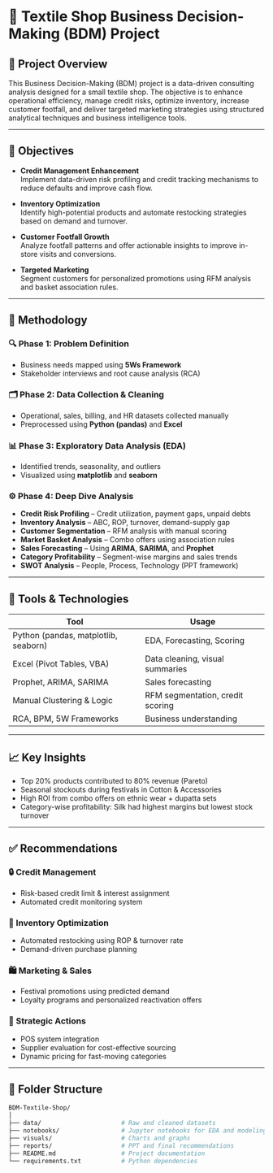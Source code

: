# 🧵 Textile Shop Business Decision-Making (BDM) Project

## 📌 Project Overview

This Business Decision-Making (BDM) project is a data-driven consulting analysis designed for a small textile shop. The objective is to enhance operational efficiency, manage credit risks, optimize inventory, increase customer footfall, and deliver targeted marketing strategies using structured analytical techniques and business intelligence tools.

---

## 🎯 Objectives

- **Credit Management Enhancement**  
  Implement data-driven risk profiling and credit tracking mechanisms to reduce defaults and improve cash flow.

- **Inventory Optimization**  
  Identify high-potential products and automate restocking strategies based on demand and turnover.

- **Customer Footfall Growth**  
  Analyze footfall patterns and offer actionable insights to improve in-store visits and conversions.

- **Targeted Marketing**  
  Segment customers for personalized promotions using RFM analysis and basket association rules.

---

## 🧠 Methodology

### 🔍 Phase 1: Problem Definition
- Business needs mapped using **5Ws Framework**
- Stakeholder interviews and root cause analysis (RCA)

### 🗂️ Phase 2: Data Collection & Cleaning
- Operational, sales, billing, and HR datasets collected manually
- Preprocessed using **Python (pandas)** and **Excel**

### 📊 Phase 3: Exploratory Data Analysis (EDA)
- Identified trends, seasonality, and outliers
- Visualized using **matplotlib** and **seaborn**

### ⚙️ Phase 4: Deep Dive Analysis
- **Credit Risk Profiling** – Credit utilization, payment gaps, unpaid debts
- **Inventory Analysis** – ABC, ROP, turnover, demand-supply gap
- **Customer Segmentation** – RFM analysis with manual scoring
- **Market Basket Analysis** – Combo offers using association rules
- **Sales Forecasting** – Using **ARIMA**, **SARIMA**, and **Prophet**
- **Category Profitability** – Segment-wise margins and sales trends
- **SWOT Analysis** – People, Process, Technology (PPT framework)

---

## 🧮 Tools & Technologies

| Tool                              | Usage                                |
|-----------------------------------|--------------------------------------|
| Python (pandas, matplotlib, seaborn) | EDA, Forecasting, Scoring            |
| Excel (Pivot Tables, VBA)         | Data cleaning, visual summaries      |
| Prophet, ARIMA, SARIMA            | Sales forecasting                    |
| Manual Clustering & Logic         | RFM segmentation, credit scoring     |
| RCA, BPM, 5W Frameworks           | Business understanding               |

---

## 📈 Key Insights

- Top 20% products contributed to 80% revenue (Pareto)
- Seasonal stockouts during festivals in Cotton & Accessories
- High ROI from combo offers on ethnic wear + dupatta sets
- Category-wise profitability: Silk had highest margins but lowest stock turnover

---

## ✅ Recommendations

### 🔒 Credit Management
- Risk-based credit limit & interest assignment  
- Automated credit monitoring system

### 🧾 Inventory Optimization
- Automated restocking using ROP & turnover rate  
- Demand-driven purchase planning

### 🛍️ Marketing & Sales
- Festival promotions using predicted demand  
- Loyalty programs and personalized reactivation offers

### 🧠 Strategic Actions
- POS system integration  
- Supplier evaluation for cost-effective sourcing  
- Dynamic pricing for fast-moving categories

---

## 📎 Folder Structure

```bash
BDM-Textile-Shop/
│
├── data/                      # Raw and cleaned datasets
├── notebooks/                 # Jupyter notebooks for EDA and modeling
├── visuals/                   # Charts and graphs
├── reports/                   # PPT and final recommendations
├── README.md                  # Project documentation
└── requirements.txt           # Python dependencies
